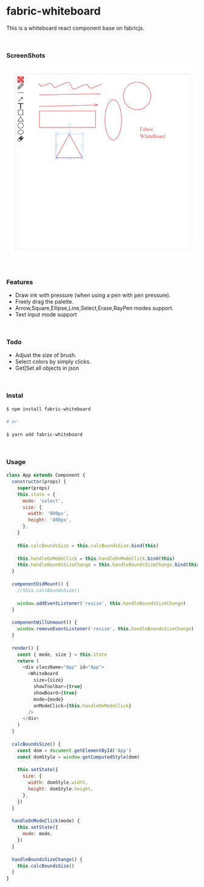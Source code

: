 # fabric-whiteboard

This is a whiteboard react component base on fabricjs.

<br/>

### ScreenShots

![](screenshots/1.png)

<br/>

### Features

- Draw ink with pressure (when using a pen with pen pressure).
- Freely drag the palette.
- Arrow,Square,Ellipse,Line,Select,Erase,RayPen modes support.
- Text input mode support

<br/>

### Todo

- Adjust the size of brush.
- Select colors by simply clicks.
- Get|Set all objects in json

<br/>

### Instal

```sh
$ npm install fabric-whiteboard

# or

$ yarn add fabric-whiteboard
```

<br/>

### Usage

```js
class App extends Component {
  constructor(props) {
    super(props)
    this.state = {
      mode: 'select',
      size: {
        width: '800px',
        height: '800px',
      },
    }

    this.calcBoundsSize = this.calcBoundsSize.bind(this)

    this.handleOnModeClick = this.handleOnModeClick.bind(this)
    this.handleBoundsSizeChange = this.handleBoundsSizeChange.bind(this)
  }

  componentDidMount() {
    //this.calcBoundsSize()

    window.addEventListener('resize', this.handleBoundsSizeChange)
  }

  componentWillUnmount() {
    window.removeEventListener('resize', this.handleBoundsSizeChange)
  }

  render() {
    const { mode, size } = this.state
    return (
      <div className="App" id="App">
        <WhiteBoard
          size={size}
          showToolbar={true}
          showBoard={true}
          mode={mode}
          onModeClick={this.handleOnModeClick}
        />
      </div>
    )
  }

  calcBoundsSize() {
    const dom = document.getElementById('App')
    const domStyle = window.getComputedStyle(dom)

    this.setState({
      size: {
        width: domStyle.width,
        height: domStyle.height,
      },
    })
  }

  handleOnModeClick(mode) {
    this.setState({
      mode: mode,
    })
  }

  handleBoundsSizeChange() {
    this.calcBoundsSize()
  }
}
```
